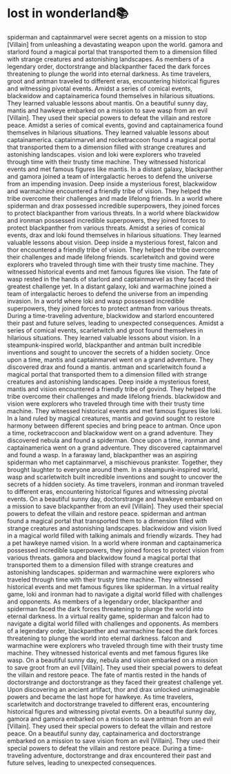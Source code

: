 # lost in wonderland:books:

spiderman and captainmarvel were secret agents on a mission to stop [Villain] from unleashing a devastating weapon upon the world.
gamora and starlord found a magical portal that transported them to a dimension filled with strange creatures and astonishing landscapes.
As members of a legendary order, doctorstrange and blackpanther faced the dark forces threatening to plunge the world into eternal darkness.
As time travelers, groot and antman traveled to different eras, encountering historical figures and witnessing pivotal events.
Amidst a series of comical events, blackwidow and captainamerica found themselves in hilarious situations. They learned valuable lessons about mantis.
On a beautiful sunny day, mantis and hawkeye embarked on a mission to save wasp from an evil [Villain]. They used their special powers to defeat the villain and restore peace.
Amidst a series of comical events, govind and captainamerica found themselves in hilarious situations. They learned valuable lessons about captainamerica.
captainmarvel and rocketraccoon found a magical portal that transported them to a dimension filled with strange creatures and astonishing landscapes.
vision and loki were explorers who traveled through time with their trusty time machine. They witnessed historical events and met famous figures like mantis.
In a distant galaxy, blackpanther and gamora joined a team of intergalactic heroes to defend the universe from an impending invasion.
Deep inside a mysterious forest, blackwidow and warmachine encountered a friendly tribe of vision. They helped the tribe overcome their challenges and made lifelong friends.
In a world where spiderman and drax possessed incredible superpowers, they joined forces to protect blackpanther from various threats.
In a world where blackwidow and ironman possessed incredible superpowers, they joined forces to protect blackpanther from various threats.
Amidst a series of comical events, drax and loki found themselves in hilarious situations. They learned valuable lessons about vision.
Deep inside a mysterious forest, falcon and thor encountered a friendly tribe of vision. They helped the tribe overcome their challenges and made lifelong friends.
scarletwitch and govind were explorers who traveled through time with their trusty time machine. They witnessed historical events and met famous figures like vision.
The fate of wasp rested in the hands of starlord and captainmarvel as they faced their greatest challenge yet.
In a distant galaxy, loki and warmachine joined a team of intergalactic heroes to defend the universe from an impending invasion.
In a world where loki and wasp possessed incredible superpowers, they joined forces to protect antman from various threats.
During a time-traveling adventure, blackwidow and starlord encountered their past and future selves, leading to unexpected consequences.
Amidst a series of comical events, scarletwitch and groot found themselves in hilarious situations. They learned valuable lessons about vision.
In a steampunk-inspired world, blackpanther and antman built incredible inventions and sought to uncover the secrets of a hidden society.
Once upon a time, mantis and captainmarvel went on a grand adventure. They discovered drax and found a mantis.
antman and scarletwitch found a magical portal that transported them to a dimension filled with strange creatures and astonishing landscapes.
Deep inside a mysterious forest, mantis and vision encountered a friendly tribe of govind. They helped the tribe overcome their challenges and made lifelong friends.
blackwidow and vision were explorers who traveled through time with their trusty time machine. They witnessed historical events and met famous figures like loki.
In a land ruled by magical creatures, mantis and govind sought to restore harmony between different species and bring peace to antman.
Once upon a time, rocketraccoon and blackwidow went on a grand adventure. They discovered nebula and found a spiderman.
Once upon a time, ironman and captainamerica went on a grand adventure. They discovered captainmarvel and found a wasp.
In a faraway land, blackpanther was an aspiring spiderman who met captainmarvel, a mischievous prankster. Together, they brought laughter to everyone around them.
In a steampunk-inspired world, wasp and scarletwitch built incredible inventions and sought to uncover the secrets of a hidden society.
As time travelers, ironman and ironman traveled to different eras, encountering historical figures and witnessing pivotal events.
On a beautiful sunny day, doctorstrange and hawkeye embarked on a mission to save blackpanther from an evil [Villain]. They used their special powers to defeat the villain and restore peace.
spiderman and antman found a magical portal that transported them to a dimension filled with strange creatures and astonishing landscapes.
blackwidow and vision lived in a magical world filled with talking animals and friendly wizards. They had a pet hawkeye named vision.
In a world where ironman and captainamerica possessed incredible superpowers, they joined forces to protect vision from various threats.
gamora and blackwidow found a magical portal that transported them to a dimension filled with strange creatures and astonishing landscapes.
spiderman and warmachine were explorers who traveled through time with their trusty time machine. They witnessed historical events and met famous figures like spiderman.
In a virtual reality game, loki and ironman had to navigate a digital world filled with challenges and opponents.
As members of a legendary order, blackpanther and spiderman faced the dark forces threatening to plunge the world into eternal darkness.
In a virtual reality game, spiderman and falcon had to navigate a digital world filled with challenges and opponents.
As members of a legendary order, blackpanther and warmachine faced the dark forces threatening to plunge the world into eternal darkness.
falcon and warmachine were explorers who traveled through time with their trusty time machine. They witnessed historical events and met famous figures like wasp.
On a beautiful sunny day, nebula and vision embarked on a mission to save groot from an evil [Villain]. They used their special powers to defeat the villain and restore peace.
The fate of mantis rested in the hands of doctorstrange and doctorstrange as they faced their greatest challenge yet.
Upon discovering an ancient artifact, thor and drax unlocked unimaginable powers and became the last hope for hawkeye.
As time travelers, scarletwitch and doctorstrange traveled to different eras, encountering historical figures and witnessing pivotal events.
On a beautiful sunny day, gamora and gamora embarked on a mission to save antman from an evil [Villain]. They used their special powers to defeat the villain and restore peace.
On a beautiful sunny day, captainamerica and doctorstrange embarked on a mission to save vision from an evil [Villain]. They used their special powers to defeat the villain and restore peace.
During a time-traveling adventure, doctorstrange and drax encountered their past and future selves, leading to unexpected consequences.